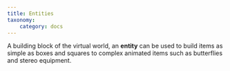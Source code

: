 ```yaml
---
title: Entities
taxonomy:
    category: docs
---
```


A building block of the virtual world, an **entity** can be used to build items as simple as boxes and squares to complex animated items such as butterflies and stereo equipment.